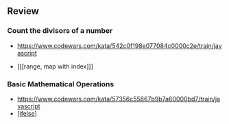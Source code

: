 ## Review
### Count the divisors of a number
- https://www.codewars.com/kata/542c0f198e077084c0000c2e/train/javascript

- [[[range, map with index]]]

### Basic Mathematical Operations
- https://www.codewars.com/kata/57356c55867b9b7a60000bd7/train/javascript
- [[ifelse]]


[//begin]: # "Autogenerated link references for markdown compatibility"
[ifelse]: <../Lesson 5/ifelse.md> "ifelse"
[//end]: # "Autogenerated link references"